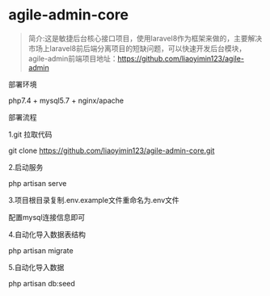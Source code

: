 # agile-admin-core

> 简介:这是敏捷后台核心接口项目，使用laravel8作为框架来做的，主要解决市场上laravel8前后端分离项目的短缺问题，可以快速开发后台模块，agile-admin前端项目地址：https://github.com/liaoyimin123/agile-admin

部署环境

php7.4 + mysql5.7 + nginx/apache

部署流程

1.git 拉取代码

git clone https://github.com/liaoyimin123/agile-admin-core.git

2.启动服务

php artisan serve

3.项目根目录复制.env.example文件重命名为.env文件

配置mysql连接信息即可

4.自动化导入数据表结构

php artisan migrate

5.自动化导入数据

php artisan db:seed